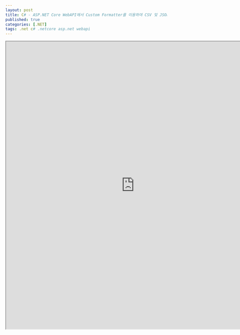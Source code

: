 ```yaml
---
layout: post
title: C# - ASP.NET Core WebAPI에서 Custom Formatter를 이용하여 CSV 및 JSON 출력을 전환하는 샘플
published: true
categories: [.NET]
tags: .net c# .netcore asp.net webapi
---  
```

<iframe width="800" height="900" src="https://docs.google.com/document/d/e/2PACX-1vQGKByd7Dvt9mreu0bTV0vXGDAuCs4UJvq1WETzMK0fSiUSjJyrb0rhugKJ1BUU_hx5mUYtgr88v3YV/pub?embedded=true"></iframe>    
   
